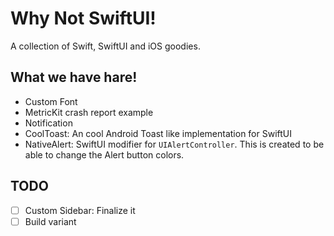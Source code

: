 # Why Not SwiftUI!

A collection of Swift, SwiftUI and iOS goodies.

## What we have hare!

- Custom Font
- MetricKit crash report example
- Notification
- CoolToast: An cool Android Toast like implementation for SwiftUI
- NativeAlert: SwiftUI modifier for `UIAlertController`. This is created to be able to change the Alert button colors.

## TODO

- [ ] Custom Sidebar: Finalize it
- [ ] Build variant
